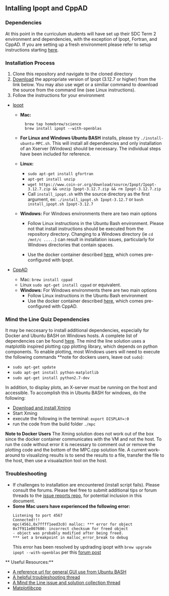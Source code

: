 ## Intalling Ipopt and CppAD

### Dependencies

At this point in the curriculum students will have set up their SDC Term 2 environment and dependencies, with the exception of Ipopt, Fortran, and CppAD.  If you are setting up a fresh environment please refer to setup instructions starting [here](https://classroom.udacity.com/nanodegrees/nd013/parts/40f38239-66b6-46ec-ae68-03afd8a601c8/modules/0949fca6-b379-42af-a919-ee50aa304e6a/lessons/f758c44c-5e40-4e01-93b5-1a82aa4e044f/concepts/382ebfd6-1d55-4487-84a5-b6a5a4ba1e47).

### Installation Process

1.  Clone this repository and navigate to the cloned directory
2.  [Download](https://www.coin-or.org/download/source/Ipopt/) the appropriate version of Ipopt (3.12.7 or higher) from the link below.  You may also use wget or a similiar command to download the source from the command line (see Linux instructions).
3.  Follow the instructions for your environment

* [Ipopt](https://projects.coin-or.org/Ipopt)
  * **Mac:**
    ```
      brew tap homebrew/science
      brew install ipopt --with-openblas
    ```

  - **For Linux and Windows Ubuntu BASH** installs, please try ```./install-ubuntu-MPC.sh```.  This will install all dependencies and only installation of an Xserver (Windows) should be necessary.  The individual steps have been included for reference.
  
  * **Linux:**
    * ```sudo apt-get install gfortran```
    *  ```apt-get install unzip```
    * ```wget https://www.coin-or.org/download/source/Ipopt/Ipopt-3.12.7.zip && unzip Ipopt-3.12.7.zip && rm Ipopt-3.12.7.zip```
    * Call `install_ipopt.sh` with the source directory as the first argument, ex: ```./install_ipopt.sh Ipopt-3.12.7``` or ```bash install_ipopt.sh Ipopt-3.12.7```

  * **Windows:** For Windows environments there are two main options
    * Follow Linux instructions in the Ubuntu Bash environment.  Please not that install instructions should be executed from the repository directory.  Changing to a Windows directory (ie ```cd /mnt/c .....```) can result in installation issues, particularly for Windows directories that contain spaces.
    
    * Use the docker container described [here](https://classroom.udacity.com/nanodegrees/nd013/parts/40f38239-66b6-46ec-ae68-03afd8a601c8/modules/0949fca6-b379-42af-a919-ee50aa304e6a/lessons/f758c44c-5e40-4e01-93b5-1a82aa4e044f/concepts/16cf4a78-4fc7-49e1-8621-3450ca938b77), which comes pre-configured with Ipopt.
* [CppAD](https://www.coin-or.org/CppAD/)
  * Mac: `brew install cppad`
  * Linux `sudo apt-get install cppad` or equivalent.
  * **Windows:** For Windows environments there are two main options
    * Follow Linux instructions in the Ubuntu Bash environment
    * Use the docker container described [here](https://classroom.udacity.com/nanodegrees/nd013/parts/40f38239-66b6-46ec-ae68-03afd8a601c8/modules/0949fca6-b379-42af-a919-ee50aa304e6a/lessons/f758c44c-5e40-4e01-93b5-1a82aa4e044f/concepts/16cf4a78-4fc7-49e1-8621-3450ca938b77), which comes pre-configured with CppAD.

### Mind the Line Quiz Dependencies
It may be neccesary to install additional dependencies, especially for Docker and Ubuntu BASH on Windows hosts.  A complete list of dependencies can be found [here](https://github.com/udacity/CarND-MPC-Quizzes/blob/master/Dockerfile).  The mind the line solution uses a matplotlib inspired plotting cpp plotting library, which depends on python components.  To enable plotting, most Windows users will need to execute the following commands **note for dockers users, leave out ```sudo```):
- ```sudo apt-get update```
- ```sudo apt-get install python-matplotlib```
- ```sudo apt-get install python2.7-dev```

In addition, to display plots, an X-server must be running on the host and accessible.  To accomplish this in Ubuntu BASH for windows, do the following:
- [Download and install Xming](https://sourceforge.net/projects/xming/?source=typ_redirect)
- Start Xming
- execute the following in the terminal: ```export DISPLAY=:0```
- run the code from the build folder ```./mpc```

**Note to Docker Users** The Xming solution does not work out of the box since the docker container communicates with the VM and not the host.  To run the code without error it is necessary to comment out or remove the plotting code and the bottom of the MPC.cpp solution file.  A current work-around to visualizing results is to send the results to a file, transfer the file to the host, then use a visualaztion tool on the host.

### Troubleshooting

* If challenges to installation are encountered (install script fails).  Please consult the forums.  Please feel free to submit additional tips or forum threads to the [issue reports repo](https://github.com/udacity/sdc-issue-reports), for potential inclusion in this document.
*  **Some Mac users have experienced the following error:**
     ```
     Listening to port 4567
     Connected!!!
     mpc(4561,0x7ffff1eed3c0) malloc: *** error for object 0x7f911e007600: incorrect checksum for freed object
     - object was probably modified after being freed.
     *** set a breakpoint in malloc_error_break to debug
     ```
     This error has been resolved by updrading ipopt with
     ```brew upgrade ipopt --with-openblas```
     per this [forum post](https://discussions.udacity.com/t/incorrect-checksum-for-freed-object/313433/19)

** Useful Resources:**

- [A reference url for general GUI use from Ubuntu BASH](https://www.howtogeek.com/261575/how-to-run-graphical-linux-desktop-applications-from-windows-10s-bash-shell/)
- [A helpful troubleshooting thread](https://discussions.udacity.com/t/what-call-to-subplot-failed/298481)
- [A Mind the Line issue and solution collection thread](https://discussions.udacity.com/t/error-loading-module-matplotlib-pyplot/248132/8?source_topic_id=298481)
- [Matplotlibcpp](https://github.com/lava/matplotlib-cpp/tree/master/examples)

